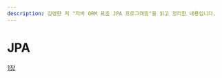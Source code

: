 ```yaml
---
description: 김영한 저 "자바 ORM 표준 JPA 프로그래밍"을 읽고 정리한 내용입니다.
---
```


# JPA

[1장 ](https://foflzla12.gitbook.io/larrykim-blog/2020/jpa/03-jpa)

